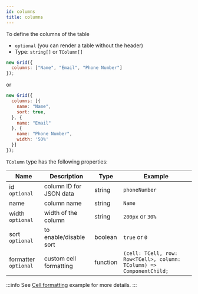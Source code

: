 ```yaml
---
id: columns
title: columns 
---
```


To define the columns of the table

 - `optional` (you can render a table without the header)
 - Type: `string[]` or `TColumn[]`

```js
new Grid({
  columns: ["Name", "Email", "Phone Number"]
});
```

or

```js
new Grid({
  columns: [{
    name: "Name",
    sort: true,
  }, {
    name: "Email"
  }, {
    name: "Phone Number",
    width: '50%'
  }]
});
```

`TColumn` type has the following properties:

<div className="full-width">

| Name                 | Description             |  Type    | Example          |
|----------------------|-------------------------|----------|------------------|
| id `optional`        | column ID for JSON data | string   | `phoneNumber`    |
| name                 | column name             | string   | `Name`           |
| width `optional`     | width of the column     | string   | `200px` or `30%` |
| sort `optional`      | to enable/disable sort  | boolean  | `true` or `0`    |
| formatter `optional` | custom cell formatting  | function | `(cell: TCell, row: Row<TCell>, column: TColumn) => ComponentChild;` |

</div>

:::info
See [Cell formatting](./examples/cell-formatting.md) example for more details.
:::
